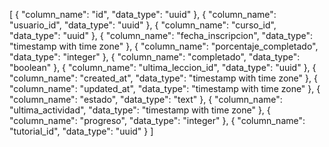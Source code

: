 [
  {
    "column_name": "id",
    "data_type": "uuid"
  },
  {
    "column_name": "usuario_id",
    "data_type": "uuid"
  },
  {
    "column_name": "curso_id",
    "data_type": "uuid"
  },
  {
    "column_name": "fecha_inscripcion",
    "data_type": "timestamp with time zone"
  },
  {
    "column_name": "porcentaje_completado",
    "data_type": "integer"
  },
  {
    "column_name": "completado",
    "data_type": "boolean"
  },
  {
    "column_name": "ultima_leccion_id",
    "data_type": "uuid"
  },
  {
    "column_name": "created_at",
    "data_type": "timestamp with time zone"
  },
  {
    "column_name": "updated_at",
    "data_type": "timestamp with time zone"
  },
  {
    "column_name": "estado",
    "data_type": "text"
  },
  {
    "column_name": "ultima_actividad",
    "data_type": "timestamp with time zone"
  },
  {
    "column_name": "progreso",
    "data_type": "integer"
  },
  {
    "column_name": "tutorial_id",
    "data_type": "uuid"
  }
]